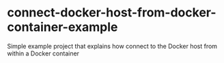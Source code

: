 # connect-docker-host-from-docker-container-example
Simple example project that explains how connect to the Docker host from within a Docker container
